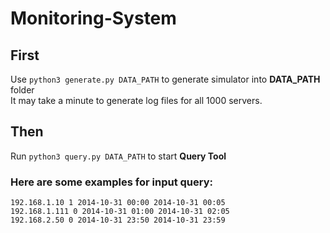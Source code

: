 # Monitoring-System

## First
Use `python3 generate.py DATA_PATH` to generate simulator into **DATA_PATH** folder\
It may take a minute to generate log files for all 1000 servers.

## Then
Run `python3 query.py DATA_PATH` to start **Query Tool**

### Here are some examples for input query:
```
192.168.1.10 1 2014-10-31 00:00 2014-10-31 00:05
192.168.1.111 0 2014-10-31 01:00 2014-10-31 02:05
192.168.2.50 0 2014-10-31 23:50 2014-10-31 23:59
```
